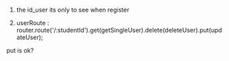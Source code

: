 1) the id_user its only to see when register 

2) userRoute :
router.route('/:studentId').get(getSingleUser).delete(deleteUser).put(updateUser);

put is ok?


